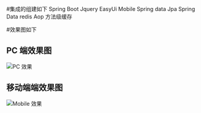 #集成的组建如下
	Spring Boot
	Jquery EasyUi Mobile
	Spring data Jpa
	Spring Data redis
	Aop
	方法级缓存

#效果图如下
## PC 端效果图
![PC 效果](http://chuantu.biz/t5/44/1483088495x1780870332.jpg)

## 移动端端效果图
![Mobile 效果](http://chuantu.biz/t5/44/1483088432x1780870332.jpg)